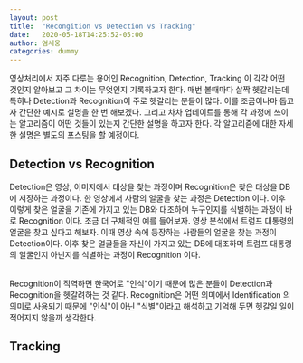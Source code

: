 ```yaml
---
layout: post
title:  "Recongition vs Detection vs Tracking"
date:   2020-05-18T14:25:52-05:00
author: 엄세웅
categories: dummy
---
```


영상처리에서 자주 다루는 용어인 Recognition, Detection, Tracking 이 각각 어떤 것인지 알아보고
그 차이는 무엇인지 기록하고자 한다. 매번 볼때마다 살짝 헷갈리는데 특히나 Detection과 Recognition이 주로 헷갈리는 분들이 많다.
이를 조금이나마 돕고자 간단한 예시로 설명을 한 번 해보겠다. 
그리고 차차 업데이트를 통해 각 과정에 쓰이는 알고리즘이 어떤 것들이 있는지 간단한
설명을 하고자 한다. 각 알고리즘에 대한 자세한 설명은 별도의 포스팅을 할 예정이다.

## Detection vs Recognition
Detection은 영상, 이미지에서 대상을 찾는 과정이며 Recognition은 찾은 대상을 DB에 저장하는 과정이다.
한 영상에서 사람의 얼굴을 찾는 과정은 Detection 이다. 이후 이렇게 찾은 얼굴을 기존에 가지고 있는
DB와 대조하며 누구인지를 식별하는 과정이 바로 Recognition 이다.
조금 더 구체적인 예를 들어보자. 영상 분석에서 트럼프 대통령의 얼굴을 찾고 싶다고 해보자. 이때 영상 속에
등장하는 사람들의 얼굴을 찾는 과정이 Detection이다. 이후 찾은 얼굴들을 자신이 가지고 있는 DB에 대조하며
트럼프 대통령의 얼굴인지 아닌지를 식별하는 과정이 Recognition 이다. <br><br>

Recognition이 직역하면 한국어로 "인식"이기 때문에 많은 분들이 Detection과 Recognition을 헷갈려하는 것 같다. 
Recognition은 어떤 의미에서 Identification 의 의미로 사용되기 때문에 "인식"이 아닌 "식별"이라고 해석하고
기억해 두면 헷갈일 일이 적어지지 않을까 생각한다.

## Tracking



